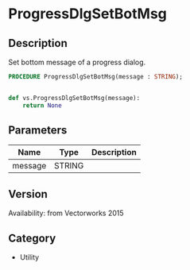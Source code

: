 # ProgressDlgSetBotMsg

## Description
Set bottom message of a progress dialog.

```pascal
PROCEDURE ProgressDlgSetBotMsg(message : STRING);
```

```python

def vs.ProgressDlgSetBotMsg(message):
    return None
```

## Parameters
|Name|Type|Description|
|---|---|---|
|message|STRING||

## Version
Availability: from Vectorworks 2015
## Category
* Utility

